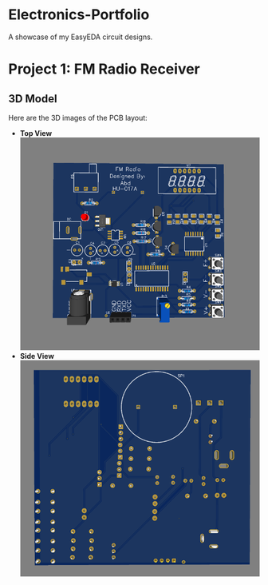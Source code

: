 # Electronics-Portfolio
A showcase of my EasyEDA circuit designs.
# Project 1: FM Radio Receiver
## 3D Model  
Here are the 3D images of the PCB layout:  

- **Top View**  
  ![Top View](Project1/Images/RF_Radio_Top.PNG)  
- **Side View**  
  ![Side View](Project1/Images/RF_Radio_side.PNG)  
